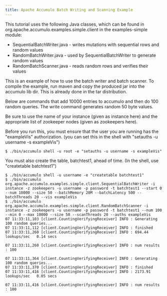 ```yaml
---
title: Apache Accumulo Batch Writing and Scanning Example
---
```


This tutorial uses the following Java classes, which can be found in org.apache.accumulo.examples.simple.client in the examples-simple module:

 * SequentialBatchWriter.java - writes mutations with sequential rows and random values
 * RandomBatchWriter.java - used by SequentialBatchWriter to generate random values
 * RandomBatchScanner.java - reads random rows and verifies their values

This is an example of how to use the batch writer and batch scanner. To compile
the example, run maven and copy the produced jar into the accumulo lib dir.
This is already done in the tar distribution.

Below are commands that add 10000 entries to accumulo and then do 100 random
queries. The write command generates random 50 byte values.

Be sure to use the name of your instance (given as instance here) and the appropriate
list of zookeeper nodes (given as zookeepers here).

Before you run this, you must ensure that the user you are running has the
"exampleVis" authorization. (you can set this in the shell with "setauths -u username -s exampleVis")

    $ ./bin/accumulo shell -u root -e "setauths -u username -s exampleVis"

You must also create the table, batchtest1, ahead of time. (In the shell, use "createtable batchtest1")

    $ ./bin/accumulo shell -u username -e "createtable batchtest1"
    $ ./bin/accumulo org.apache.accumulo.examples.simple.client.SequentialBatchWriter -i instance -z zookeepers -u username -p password -t batchtest1 --start 0 --num 10000 --size 50 --batchMemory 20M --batchLatency 500 --batchThreads 20 --vis exampleVis
    $ ./bin/accumulo org.apache.accumulo.examples.simple.client.RandomBatchScanner -i instance -z zookeepers -u username -p password -t batchtest1 --num 100 --min 0 --max 10000 --size 50 --scanThreads 20 --auths exampleVis
    07 11:33:11,103 [client.CountingVerifyingReceiver] INFO : Generating 100 random queries...
    07 11:33:11,112 [client.CountingVerifyingReceiver] INFO : finished
    07 11:33:11,260 [client.CountingVerifyingReceiver] INFO : 694.44 lookups/sec   0.14 secs

    07 11:33:11,260 [client.CountingVerifyingReceiver] INFO : num results : 100

    07 11:33:11,364 [client.CountingVerifyingReceiver] INFO : Generating 100 random queries...
    07 11:33:11,370 [client.CountingVerifyingReceiver] INFO : finished
    07 11:33:11,416 [client.CountingVerifyingReceiver] INFO : 2173.91 lookups/sec   0.05 secs

    07 11:33:11,416 [client.CountingVerifyingReceiver] INFO : num results : 100
